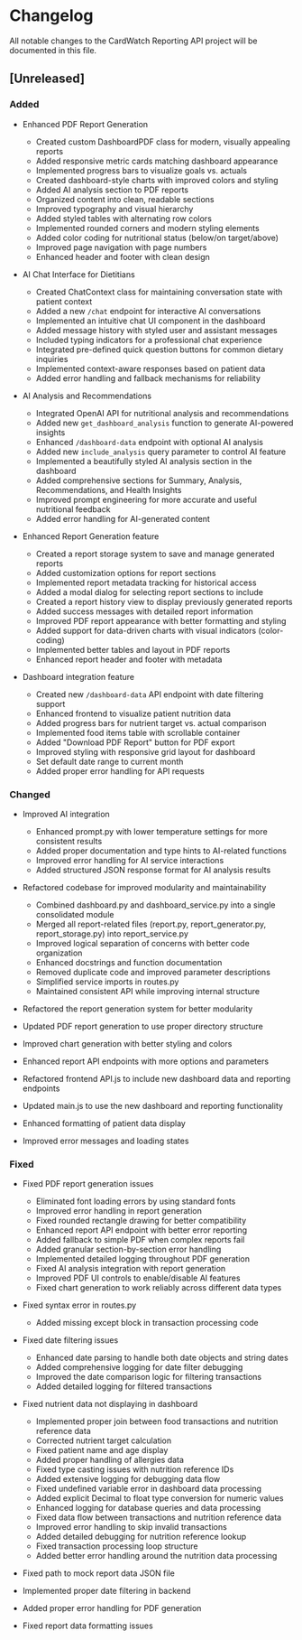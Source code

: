 # Changelog

All notable changes to the CardWatch Reporting API project will be documented in this file.

## [Unreleased]

### Added
- Enhanced PDF Report Generation
  - Created custom DashboardPDF class for modern, visually appealing reports
  - Added responsive metric cards matching dashboard appearance
  - Implemented progress bars to visualize goals vs. actuals
  - Created dashboard-style charts with improved colors and styling
  - Added AI analysis section to PDF reports
  - Organized content into clean, readable sections
  - Improved typography and visual hierarchy
  - Added styled tables with alternating row colors
  - Implemented rounded corners and modern styling elements
  - Added color coding for nutritional status (below/on target/above)
  - Improved page navigation with page numbers
  - Enhanced header and footer with clean design
  
- AI Chat Interface for Dietitians
  - Created ChatContext class for maintaining conversation state with patient context
  - Added a new `/chat` endpoint for interactive AI conversations
  - Implemented an intuitive chat UI component in the dashboard
  - Added message history with styled user and assistant messages
  - Included typing indicators for a professional chat experience
  - Integrated pre-defined quick question buttons for common dietary inquiries
  - Implemented context-aware responses based on patient data
  - Added error handling and fallback mechanisms for reliability

- AI Analysis and Recommendations
  - Integrated OpenAI API for nutritional analysis and recommendations
  - Added new `get_dashboard_analysis` function to generate AI-powered insights
  - Enhanced `/dashboard-data` endpoint with optional AI analysis
  - Added new `include_analysis` query parameter to control AI feature
  - Implemented a beautifully styled AI analysis section in the dashboard
  - Added comprehensive sections for Summary, Analysis, Recommendations, and Health Insights
  - Improved prompt engineering for more accurate and useful nutritional feedback
  - Added error handling for AI-generated content

- Enhanced Report Generation feature
  - Created a report storage system to save and manage generated reports
  - Added customization options for report sections
  - Implemented report metadata tracking for historical access
  - Added a modal dialog for selecting report sections to include
  - Created a report history view to display previously generated reports
  - Added success messages with detailed report information
  - Improved PDF report appearance with better formatting and styling
  - Added support for data-driven charts with visual indicators (color-coding)
  - Implemented better tables and layout in PDF reports
  - Enhanced report header and footer with metadata

- Dashboard integration feature
  - Created new `/dashboard-data` API endpoint with date filtering support
  - Enhanced frontend to visualize patient nutrition data
  - Added progress bars for nutrient target vs. actual comparison
  - Implemented food items table with scrollable container
  - Added "Download PDF Report" button for PDF export
  - Improved styling with responsive grid layout for dashboard
  - Set default date range to current month
  - Added proper error handling for API requests

### Changed
- Improved AI integration
  - Enhanced prompt.py with lower temperature settings for more consistent results
  - Added proper documentation and type hints to AI-related functions
  - Improved error handling for AI service interactions
  - Added structured JSON response format for AI analysis results

- Refactored codebase for improved modularity and maintainability
  - Combined dashboard.py and dashboard_service.py into a single consolidated module
  - Merged all report-related files (report.py, report_generator.py, report_storage.py) into report_service.py
  - Improved logical separation of concerns with better code organization
  - Enhanced docstrings and function documentation
  - Removed duplicate code and improved parameter descriptions
  - Simplified service imports in routes.py
  - Maintained consistent API while improving internal structure

- Refactored the report generation system for better modularity
- Updated PDF report generation to use proper directory structure
- Improved chart generation with better styling and colors
- Enhanced report API endpoints with more options and parameters
- Refactored frontend API.js to include new dashboard data and reporting endpoints
- Updated main.js to use the new dashboard and reporting functionality
- Enhanced formatting of patient data display
- Improved error messages and loading states

### Fixed
- Fixed PDF report generation issues
  - Eliminated font loading errors by using standard fonts
  - Improved error handling in report generation
  - Fixed rounded rectangle drawing for better compatibility
  - Enhanced report API endpoint with better error reporting
  - Added fallback to simple PDF when complex reports fail
  - Added granular section-by-section error handling
  - Implemented detailed logging throughout PDF generation
  - Fixed AI analysis integration with report generation
  - Improved PDF UI controls to enable/disable AI features
  - Fixed chart generation to work reliably across different data types

- Fixed syntax error in routes.py
  - Added missing except block in transaction processing code

- Fixed date filtering issues
  - Enhanced date parsing to handle both date objects and string dates
  - Added comprehensive logging for date filter debugging
  - Improved the date comparison logic for filtering transactions
  - Added detailed logging for filtered transactions

- Fixed nutrient data not displaying in dashboard
  - Implemented proper join between food transactions and nutrition reference data
  - Corrected nutrient target calculation
  - Fixed patient name and age display
  - Added proper handling of allergies data
  - Fixed type casting issues with nutrition reference IDs
  - Added extensive logging for debugging data flow
  - Fixed undefined variable error in dashboard data processing
  - Added explicit Decimal to float type conversion for numeric values
  - Enhanced logging for database queries and data processing
  - Fixed data flow between transactions and nutrition reference data
  - Improved error handling to skip invalid transactions
  - Added detailed debugging for nutrition reference lookup
  - Fixed transaction processing loop structure
  - Added better error handling around the nutrition data processing
- Fixed path to mock report data JSON file
- Implemented proper date filtering in backend
- Added proper error handling for PDF generation
- Fixed report data formatting issues